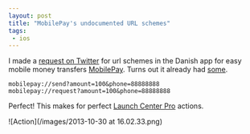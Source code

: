 ```yaml
---
layout: post
title: "MobilePay's undocumented URL schemes"
tags:
 - ios
---
```

I made a [request on
Twitter](https://twitter.com/mikker/status/395153819904270336) for url schemes
in the Danish app for easy mobile money transfers
[MobilePay](http://www.danskebank.dk/da-dk/privat/selvbetjening/produkter/pages/mobilepay.aspx).
Turns out it already had
[some](https://twitter.com/f0gh/status/395155698101026816).

````
mobilepay://send?amount=100&phone=88888888
mobilepay://request?amount=100&phone=88888888
````

Perfect! This makes for perfect [Launch Center
Pro](http://contrast.co/launch-center-pro/) actions.

![Action](/images/2013-10-30 at 16.02.33.png)
